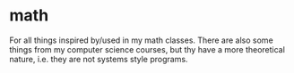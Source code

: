 math
====
For all things inspired by/used in my math classes. There are also some things from my computer science courses, but thy have a more theoretical nature, i.e. they are not systems style programs.
